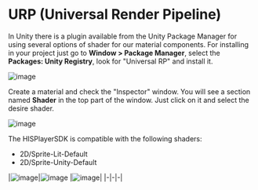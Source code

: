 # URP (Universal Render Pipeline)

In Unity there is a plugin available from the Unity Package Manager for using several options of shader for our material components. 
For installing in your project just go to **Window > Package Manager**, select  the **Packages: Unity Registry**, look for "Universal RP" and install it.

![image](https://github.com/HISPlayer/UnityAndroid-SDK/assets/47497948/f8724872-d81b-4921-ad3c-d255b6792fe4)
 
Create a material and check the "Inspector" window. You will see a section named **Shader** in the top part of the window. Just click on it and select the desire shader. 

![image](https://github.com/HISPlayer/UnityAndroid-SDK/assets/47497948/6dbf211e-29a0-4686-8982-8c87a2d44103)

The HISPlayerSDK is compatible with the following shaders: 

* 2D/Sprite-Lit-Default
* 2D/Sprite-Unity-Default

|![image](https://github.com/HISPlayer/UnityAndroid-SDK/assets/47497948/e0f36fee-bef9-4b94-b626-0978b348b1cd)|![image](https://github.com/HISPlayer/UnityAndroid-SDK/assets/47497948/bd82574c-0181-4fd1-9627-8832c8510df1)
|![image](https://github.com/HISPlayer/UnityAndroid-SDK/assets/47497948/9c4e7921-4814-4388-a29b-e82ecf433928)|
|-|-|-|
